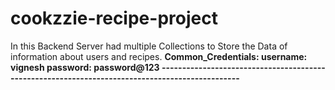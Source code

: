 # cookzzie-recipe-project
In this Backend Server had multiple Collections to Store the Data of information about users and recipes. 
**Common_Credentials:
username: vignesh 
password: password@123
------------------------------------------------------------------------------------------------**
